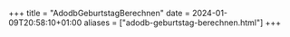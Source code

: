 +++
title = "AdodbGeburtstagBerechnen"
date = 2024-01-09T20:58:10+01:00
aliases = ["adodb-geburtstag-berechnen.html"]
+++
